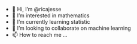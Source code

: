 - 👋 Hi, I’m @ricajesse
- 👀 I’m interested in mathematics
- 🌱 I’m currently learning statistic
- 💞️ I’m looking to collaborate on machine learning
- 📫 How to reach me ...

<!---
ricajesse/ricajesse is a ✨ special ✨ repository because its `README.md` (this file) appears on your GitHub profile.
You can click the Preview link to take a look at your changes.
--->
